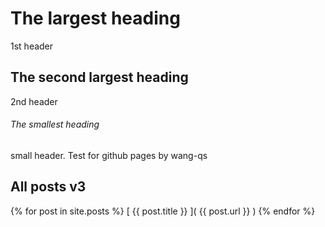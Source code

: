 # The largest heading
1st header
## The second largest heading
2nd header
###### The smallest heading
small header. 
Test for github pages by wang-qs

## All posts v3

{% for post in site.posts %}
[ {{ post.title }} ]( {{ post.url }} )
{% endfor %}
